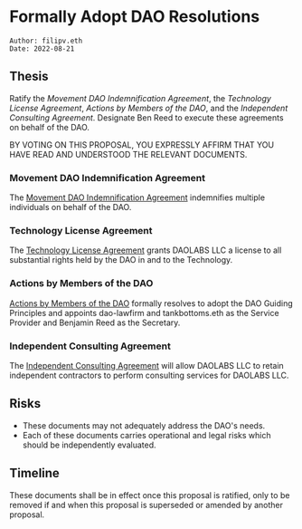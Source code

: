 # Formally Adopt DAO Resolutions

```
Author: filipv.eth
Date: 2022-08-21
```

## Thesis

Ratify the *Movement DAO Indemnification Agreement*, the *Technology License Agreement*, *Actions by Members of the DAO*, and the *Independent Consulting Agreement*. Designate Ben Reed to execute these agreements on behalf of the DAO.

BY VOTING ON THIS PROPOSAL, YOU EXPRESSLY AFFIRM THAT YOU HAVE READ AND UNDERSTOOD THE RELEVANT DOCUMENTS.

### Movement DAO Indemnification Agreement

The [Movement DAO Indemnification Agreement](/) indemnifies multiple individuals on behalf of the DAO.

### Technology License Agreement

The [Technology License Agreement](/) grants DAOLABS LLC a license to all substantial rights held by the DAO in and to the Technology.

### Actions by Members of the DAO

[Actions by Members of the DAO](/) formally resolves to adopt the DAO Guiding Principles and appoints dao-lawfirm and tankbottoms.eth as the Service Provider and Benjamin Reed as the Secretary.

### Independent Consulting Agreement

The [Independent Consulting Agreement](/) will allow DAOLABS LLC to retain independent contractors to perform consulting services for DAOLABS LLC.

## Risks

- These documents may not adequately address the DAO's needs.
- Each of these documents carries operational and legal risks which should be independently evaluated.

## Timeline

These documents shall be in effect once this proposal is ratified, only to be removed if and when this proposal is superseded or amended by another proposal.
